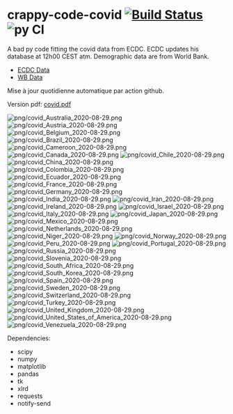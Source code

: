 # crappy-code-covid [![Build Status](https://cloud.drone.io/api/badges/a-lemonnier/crappy-code-covid/status.svg)](https://cloud.drone.io/a-lemonnier/crappy-code-covid) ![py CI](https://github.com/a-lemonnier/crappy-code-covid/workflows/py%20CI/badge.svg)
 
A bad py code fitting the covid data from ECDC. ECDC updates his database at 12h00 CEST atm. Demographic data are from World Bank.
 
- [ECDC Data](https://www.ecdc.europa.eu/en/publications-data/download-todays-data-geographic-distribution-covid-19-cases-worldwide)
- [WB Data](https://data.worldbank.org/indicator/sp.pop.totl)
 
 
Mise à jour quotidienne automatique par action github.
 
Version pdf: [covid.pdf](https://github.com/a-lemonnier/crappy-code-covid/raw/master/covid.pdf)
 
![png/covid_Australia_2020-08-29.png](png/covid_Australia_2020-08-29.png)
![png/covid_Austria_2020-08-29.png](png/covid_Austria_2020-08-29.png)
![png/covid_Belgium_2020-08-29.png](png/covid_Belgium_2020-08-29.png)
![png/covid_Brazil_2020-08-29.png](png/covid_Brazil_2020-08-29.png)
![png/covid_Cameroon_2020-08-29.png](png/covid_Cameroon_2020-08-29.png)
![png/covid_Canada_2020-08-29.png](png/covid_Canada_2020-08-29.png)
![png/covid_Chile_2020-08-29.png](png/covid_Chile_2020-08-29.png)
![png/covid_China_2020-08-29.png](png/covid_China_2020-08-29.png)
![png/covid_Colombia_2020-08-29.png](png/covid_Colombia_2020-08-29.png)
![png/covid_Ecuador_2020-08-29.png](png/covid_Ecuador_2020-08-29.png)
![png/covid_France_2020-08-29.png](png/covid_France_2020-08-29.png)
![png/covid_Germany_2020-08-29.png](png/covid_Germany_2020-08-29.png)
![png/covid_India_2020-08-29.png](png/covid_India_2020-08-29.png)
![png/covid_Iran_2020-08-29.png](png/covid_Iran_2020-08-29.png)
![png/covid_Ireland_2020-08-29.png](png/covid_Ireland_2020-08-29.png)
![png/covid_Israel_2020-08-29.png](png/covid_Israel_2020-08-29.png)
![png/covid_Italy_2020-08-29.png](png/covid_Italy_2020-08-29.png)
![png/covid_Japan_2020-08-29.png](png/covid_Japan_2020-08-29.png)
![png/covid_Mexico_2020-08-29.png](png/covid_Mexico_2020-08-29.png)
![png/covid_Netherlands_2020-08-29.png](png/covid_Netherlands_2020-08-29.png)
![png/covid_Niger_2020-08-29.png](png/covid_Niger_2020-08-29.png)
![png/covid_Norway_2020-08-29.png](png/covid_Norway_2020-08-29.png)
![png/covid_Peru_2020-08-29.png](png/covid_Peru_2020-08-29.png)
![png/covid_Portugal_2020-08-29.png](png/covid_Portugal_2020-08-29.png)
![png/covid_Russia_2020-08-29.png](png/covid_Russia_2020-08-29.png)
![png/covid_Slovenia_2020-08-29.png](png/covid_Slovenia_2020-08-29.png)
![png/covid_South_Africa_2020-08-29.png](png/covid_South_Africa_2020-08-29.png)
![png/covid_South_Korea_2020-08-29.png](png/covid_South_Korea_2020-08-29.png)
![png/covid_Spain_2020-08-29.png](png/covid_Spain_2020-08-29.png)
![png/covid_Sweden_2020-08-29.png](png/covid_Sweden_2020-08-29.png)
![png/covid_Switzerland_2020-08-29.png](png/covid_Switzerland_2020-08-29.png)
![png/covid_Turkey_2020-08-29.png](png/covid_Turkey_2020-08-29.png)
![png/covid_United_Kingdom_2020-08-29.png](png/covid_United_Kingdom_2020-08-29.png)
![png/covid_United_States_of_America_2020-08-29.png](png/covid_United_States_of_America_2020-08-29.png)
![png/covid_Venezuela_2020-08-29.png](png/covid_Venezuela_2020-08-29.png)
 
Dependencies:
- scipy
- numpy
- matplotlib
- pandas
- tk
- xlrd
- requests
- notify-send
